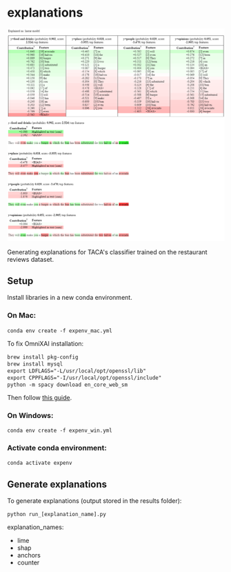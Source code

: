 # explanations

![Screenshot of the heatmaps](readme_lime_heatmaps.png)

Generating explanations for TACA's classifier trained on the restaurant reviews dataset.

## Setup

Install libraries in a new conda environment. 

### On Mac:

```
conda env create -f expenv_mac.yml
```

To fix OmniXAI installation:
```
brew install pkg-config
brew install mysql
export LDFLAGS="-L/usr/local/opt/openssl/lib"
export CPPFLAGS="-I/usr/local/opt/openssl/include"
python -m spacy download en_core_web_sm
```
Then follow [this guide](https://github.com/tongshuangwu/polyjuice/issues/12#issuecomment-1665358584).

### On Windows:

```
conda env create -f expenv_win.yml
```

### Activate conda environment:

```
conda activate expenv
```

## Generate explanations

To generate explanations (output stored in the results folder):
```
python run_[explanation_name].py
```

explanation_names:
- lime
- shap
- anchors
- counter